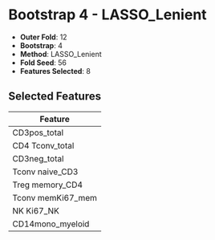 # Bootstrap 4 - LASSO_Lenient

- **Outer Fold**: 12
- **Bootstrap**: 4
- **Method**: LASSO_Lenient
- **Fold Seed**: 56
- **Features Selected**: 8

## Selected Features

| Feature |
|---------|
| CD3pos_total |
| CD4 Tconv_total |
| CD3neg_total |
| Tconv naive_CD3 |
| Treg memory_CD4 |
| Tconv memKi67_mem |
| NK Ki67_NK |
| CD14mono_myeloid |
